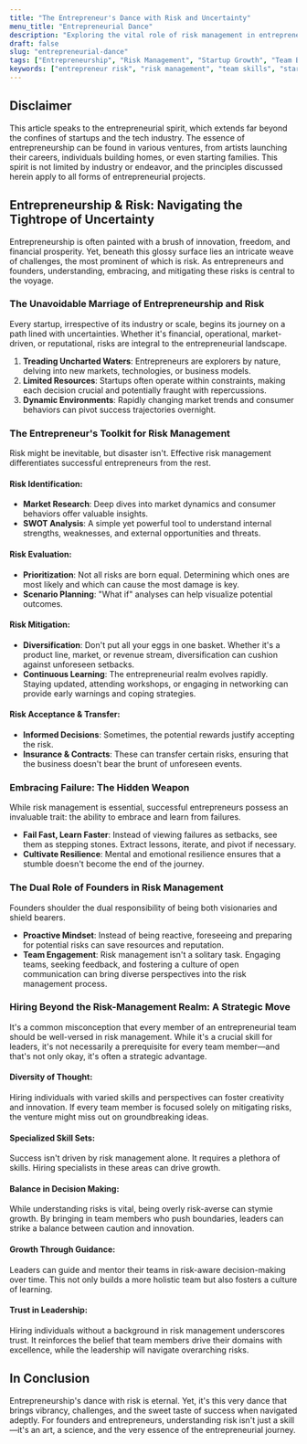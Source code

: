 ```yaml
---
title: "The Entrepreneur's Dance with Risk and Uncertainty"
menu_title: "Entrepreneurial Dance"
description: "Exploring the vital role of risk management in entrepreneurial spirit, understanding why not every team member needs this skill, and the strategic advantage of building diverse teams."
draft: false
slug: "entrepreneurial-dance"
tags: ["Entrepreneurship", "Risk Management", "Startup Growth", "Team Building", "Innovation"]
keywords: ["entrepreneur risk", "risk management", "team skills", "startup challenges", "entrepreneurial strategy"]
---
```


## Disclaimer
This article speaks to the entrepreneurial spirit, which extends far beyond the confines of startups and the tech industry. The essence of entrepreneurship can be found in various ventures, from artists launching their careers, individuals building homes, or even starting families. This spirit is not limited by industry or endeavor, and the principles discussed herein apply to all forms of entrepreneurial projects.

## Entrepreneurship & Risk: Navigating the Tightrope of Uncertainty

Entrepreneurship is often painted with a brush of innovation, freedom, and financial prosperity. Yet, beneath this glossy surface lies an intricate weave of challenges, the most prominent of which is risk. As entrepreneurs and founders, understanding, embracing, and mitigating these risks is central to the voyage.

### The Unavoidable Marriage of Entrepreneurship and Risk

Every startup, irrespective of its industry or scale, begins its journey on a path lined with uncertainties. Whether it's financial, operational, market-driven, or reputational, risks are integral to the entrepreneurial landscape. 

1. **Treading Uncharted Waters**: Entrepreneurs are explorers by nature, delving into new markets, technologies, or business models.
2. **Limited Resources**: Startups often operate within constraints, making each decision crucial and potentially fraught with repercussions.
3. **Dynamic Environments**: Rapidly changing market trends and consumer behaviors can pivot success trajectories overnight.

### The Entrepreneur's Toolkit for Risk Management

Risk might be inevitable, but disaster isn't. Effective risk management differentiates successful entrepreneurs from the rest.

#### **Risk Identification**:
   
- **Market Research**: Deep dives into market dynamics and consumer behaviors offer valuable insights.
- **SWOT Analysis**: A simple yet powerful tool to understand internal strengths, weaknesses, and external opportunities and threats.

#### **Risk Evaluation**:

- **Prioritization**: Not all risks are born equal. Determining which ones are most likely and which can cause the most damage is key.
- **Scenario Planning**: "What if" analyses can help visualize potential outcomes.

#### **Risk Mitigation**:

- **Diversification**: Don't put all your eggs in one basket. Whether it's a product line, market, or revenue stream, diversification can cushion against unforeseen setbacks.
- **Continuous Learning**: The entrepreneurial realm evolves rapidly. Staying updated, attending workshops, or engaging in networking can provide early warnings and coping strategies.

#### **Risk Acceptance & Transfer**:

- **Informed Decisions**: Sometimes, the potential rewards justify accepting the risk.
- **Insurance & Contracts**: These can transfer certain risks, ensuring that the business doesn't bear the brunt of unforeseen events.

### Embracing Failure: The Hidden Weapon

While risk management is essential, successful entrepreneurs possess an invaluable trait: the ability to embrace and learn from failures.

- **Fail Fast, Learn Faster**: Instead of viewing failures as setbacks, see them as stepping stones. Extract lessons, iterate, and pivot if necessary.
- **Cultivate Resilience**: Mental and emotional resilience ensures that a stumble doesn't become the end of the journey.

### The Dual Role of Founders in Risk Management

Founders shoulder the dual responsibility of being both visionaries and shield bearers. 

- **Proactive Mindset**: Instead of being reactive, foreseeing and preparing for potential risks can save resources and reputation.
- **Team Engagement**: Risk management isn't a solitary task. Engaging teams, seeking feedback, and fostering a culture of open communication can bring diverse perspectives into the risk management process.

### Hiring Beyond the Risk-Management Realm: A Strategic Move

It's a common misconception that every member of an entrepreneurial team should be well-versed in risk management. While it's a crucial skill for leaders, it's not necessarily a prerequisite for every team member—and that's not only okay, it's often a strategic advantage.

#### Diversity of Thought:
Hiring individuals with varied skills and perspectives can foster creativity and innovation. If every team member is focused solely on mitigating risks, the venture might miss out on groundbreaking ideas.

#### Specialized Skill Sets:
Success isn't driven by risk management alone. It requires a plethora of skills. Hiring specialists in these areas can drive growth.

#### Balance in Decision Making:
While understanding risks is vital, being overly risk-averse can stymie growth. By bringing in team members who push boundaries, leaders can strike a balance between caution and innovation.

#### Growth Through Guidance:
Leaders can guide and mentor their teams in risk-aware decision-making over time. This not only builds a more holistic team but also fosters a culture of learning.

#### Trust in Leadership:
Hiring individuals without a background in risk management underscores trust. It reinforces the belief that team members drive their domains with excellence, while the leadership will navigate overarching risks.

## In Conclusion
Entrepreneurship's dance with risk is eternal. Yet, it's this very dance that brings vibrancy, challenges, and the sweet taste of success when navigated adeptly. For founders and entrepreneurs, understanding risk isn't just a skill—it's an art, a science, and the very essence of the entrepreneurial journey.
